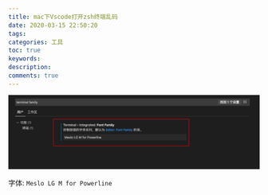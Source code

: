 ```yaml
---
title: mac下Vscode打开zsh终端乱码
date: 2020-03-15 22:50:20
tags:
categories: 工具
toc: true
keywords:
description:
comments: true
---
```


![image-20200315231311169](mac%E4%B8%8BVscode%E6%89%93%E5%BC%80zsh%E7%BB%88%E7%AB%AF%E4%B9%B1%E7%A0%81/image-20200315231311169.png)

字体: `Meslo LG M for Powerline`

